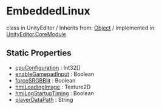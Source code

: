 # EmbeddedLinux
class in UnityEditor
 / Inherits from: <a href="https://docs.unity3d.com/6000.0/Documentation/ScriptReference/Object.html">Object</a> / Implemented in: <a href="https://docs.unity3d.com/6000.0/Documentation/ScriptReference/UnityEditor.CoreModule.html">UnityEditor.CoreModule</a>

## Static Properties
- <a href="https://docs.unity3d.com/6000.0/Documentation/ScriptReference/EmbeddedLinux-cpuConfiguration.html">cpuConfiguration</a> : Int32[]
- <a href="https://docs.unity3d.com/6000.0/Documentation/ScriptReference/EmbeddedLinux-enableGamepadInput.html">enableGamepadInput</a> : Boolean
- <a href="https://docs.unity3d.com/6000.0/Documentation/ScriptReference/EmbeddedLinux-forceSRGBBlit.html">forceSRGBBlit</a> : Boolean
- <a href="https://docs.unity3d.com/6000.0/Documentation/ScriptReference/EmbeddedLinux-hmiLoadingImage.html">hmiLoadingImage</a> : Texture2D
- <a href="https://docs.unity3d.com/6000.0/Documentation/ScriptReference/EmbeddedLinux-hmiLogStartupTiming.html">hmiLogStartupTiming</a> : Boolean
- <a href="https://docs.unity3d.com/6000.0/Documentation/ScriptReference/EmbeddedLinux-playerDataPath.html">playerDataPath</a> : String
